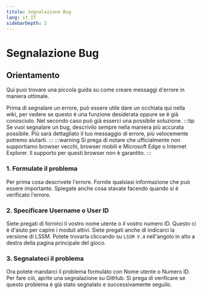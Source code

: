```yaml
---
titolo: Segnalazione Bug
lang: it_IT
sidebarDepth: 2
---
```


# Segnalazione Bug

## Orientamento
Qui puoi trovare una piccola guida su come creare messaggi d'errore in maniera ottimale.

Prima di segnalare un errore, può essere utile dare un occhiata qui nella wiki, per vedere se questo è una funzione desiderata oppure se è già conosciuto. Nel secondo caso può già esserci una possibile soluzione.
:::tip
Se vuoi segnalare un bug, descrivilo sempre nella maniera più accurata possibile. Più sarà dettagliato il tuo messaggio di errore, più velocemente potremo aiutarti.
:::
:::warning
Si prega di notare che ufficialmente non supportiamo browser vecchi, browser mobili e Microsoft Edge o Internet Explorer. Il supporto per questi browser non è garantito.
:::

### 1. Formulate il problema
Per prima cosa descrivete l'errore. Fornite qualsiasi informazione che può essere importante. Spiegate anche cosa stavate facendo quando si è verificato l'errore.

### 2. Specificare Username o User ID
Siete pregati di fornirci il vostro nome utente o il vostro numero ID. Questo ci è d'aiuto per capire i moduli attivi. Siete pregati anche di indicarci la versione di LSSM. Potete trovarla cliccando su `LSSM V.4` nell'angolo in alto a destra della pagina principale del gioco.

### 3. Segnalateci il problema
Ora potete mandarci il problema formulato con Nome utente o Numero ID. Per fare ciò, aprite una segnalazione su <a :href="$theme.variables.github + '/issues'" target="_blank">GitHub</a>. Si prega di verificare se questo problema è già stato segnalato e successivamente seguilo.

